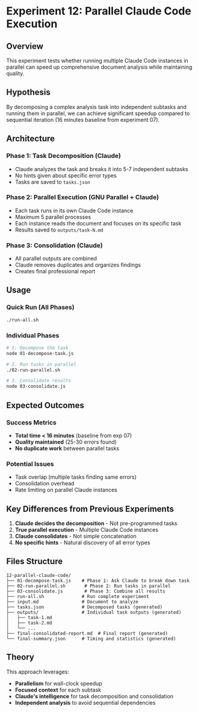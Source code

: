 # Experiment 12: Parallel Claude Code Execution

## Overview
This experiment tests whether running multiple Claude Code instances in parallel can speed up comprehensive document analysis while maintaining quality.

## Hypothesis
By decomposing a complex analysis task into independent subtasks and running them in parallel, we can achieve significant speedup compared to sequential iteration (16 minutes baseline from experiment 07).

## Architecture

### Phase 1: Task Decomposition (Claude)
- Claude analyzes the task and breaks it into 5-7 independent subtasks
- No hints given about specific error types
- Tasks are saved to `tasks.json`

### Phase 2: Parallel Execution (GNU Parallel + Claude)
- Each task runs in its own Claude Code instance
- Maximum 5 parallel processes
- Each instance reads the document and focuses on its specific task
- Results saved to `outputs/task-N.md`

### Phase 3: Consolidation (Claude)
- All parallel outputs are combined
- Claude removes duplicates and organizes findings
- Creates final professional report

## Usage

### Quick Run (All Phases)
```bash
./run-all.sh
```

### Individual Phases
```bash
# 1. Decompose the task
node 01-decompose-task.js

# 2. Run tasks in parallel
./02-run-parallel.sh

# 3. Consolidate results
node 03-consolidate.js
```

## Expected Outcomes

### Success Metrics
- **Total time < 16 minutes** (baseline from exp 07)
- **Quality maintained** (25-30 errors found)
- **No duplicate work** between parallel tasks

### Potential Issues
- Task overlap (multiple tasks finding same errors)
- Consolidation overhead
- Rate limiting on parallel Claude instances

## Key Differences from Previous Experiments

1. **Claude decides the decomposition** - Not pre-programmed tasks
2. **True parallel execution** - Multiple Claude Code instances
3. **Claude consolidates** - Not simple concatenation
4. **No specific hints** - Natural discovery of all error types

## Files Structure
```
12-parallel-claude-code/
├── 01-decompose-task.js    # Phase 1: Ask Claude to break down task
├── 02-run-parallel.sh       # Phase 2: Run tasks in parallel
├── 03-consolidate.js        # Phase 3: Combine all results
├── run-all.sh              # Run complete experiment
├── input.md                # Document to analyze
├── tasks.json              # Decomposed tasks (generated)
├── outputs/                # Individual task outputs (generated)
│   ├── task-1.md
│   ├── task-2.md
│   └── ...
├── final-consolidated-report.md  # Final report (generated)
└── final-summary.json      # Timing and statistics (generated)
```

## Theory
This approach leverages:
- **Parallelism** for wall-clock speedup
- **Focused context** for each subtask
- **Claude's intelligence** for task decomposition and consolidation
- **Independent analysis** to avoid sequential dependencies